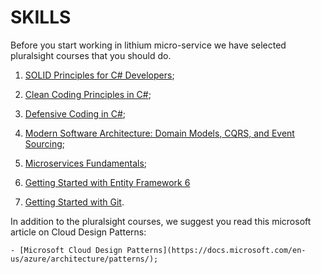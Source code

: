 # SKILLS

Before you start working in lithium micro-service we have selected pluralsight courses that you should do.


1. [SOLID Principles for C# Developers](https://app.pluralsight.com/library/courses/csharp-solid-principles/);

2. [Clean Coding Principles in C#](https://app.pluralsight.com/library/courses/csharp-clean-coding-principles/);

3. [Defensive Coding in C#](https://app.pluralsight.com/library/courses/csharp-defensive-coding/);

4. [Modern Software Architecture: Domain Models, CQRS, and Event Sourcing](https://app.pluralsight.com/library/courses/modern-software-architecture-domain-models-cqrs-event-sourcing);

5. [Microservices Fundamentals](https://app.pluralsight.com/library/courses/microservices-fundamentals/);

6. [Getting Started with Entity Framework 6](https://app.pluralsight.com/library/courses/entity-framework-6-getting-started/table-of-contents)

7. [Getting Started with Git](https://app.pluralsight.com/library/courses/getting-started-git).


In addition to the pluralsight courses, we suggest you read this microsoft article on Cloud Design Patterns:

	- [Microsoft Cloud Design Patterns](https://docs.microsoft.com/en-us/azure/architecture/patterns/);